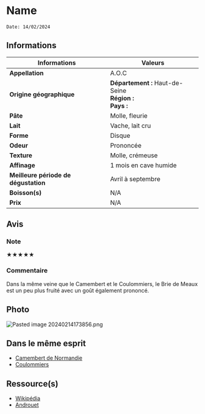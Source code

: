 # Name
```
Date: 14/02/2024
```
## Informations

| Informations | Valeurs |
| ---- | ---- |
| **Appellation** | A.O.C |
| **Origine géographique** | **Département :** Haut-de-Seine<br>**Région :** <br>**Pays :**   |
| **Pâte** | Molle, fleurie |
| **Lait** | Vache, lait cru |
| **Forme** | Disque |
| **Odeur** | Prononcée |
| **Texture** | Molle, crémeuse |
| **Affinage** | 1 mois en cave humide |
| **Meilleure période de dégustation** | Avril à septembre |
| **Boisson(s)** | N/A |
| **Prix** | N/A |

## Avis
### Note
★★★★★
### Commentaire
Dans la même veine que le Camembert et le Coulommiers, le Brie de Meaux est un peu plus fruité avec un goût également prononcé. 

## Photo
![Pasted image 20240214173856.png](./M%C3%A9dias/Pasted%20image%2020240214173856.png)

## Dans le même esprit
* [Camembert de Normandie](./Camembert%20de%20Normandie.md)
* [Coulommiers](./Coulommiers.md)

## Ressource(s)
* [Wikipédia](https://fr.wikipedia.org/wiki/Brie_de_Meaux)
* [Androuet](https://androuet.com/Brie-de-Meaux-123.html)